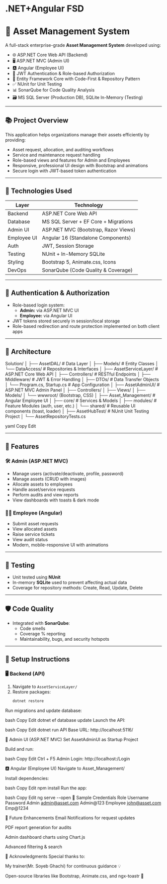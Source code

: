 # .NET+Angular FSD
# 💼 Asset Management System

A full-stack enterprise-grade **Asset Management System** developed using:

- 🌐 ASP.NET Core Web API (Backend)
- 🖥 ASP.NET MVC (Admin UI)
- 🅰️ Angular (Employee UI)
- 🔐 JWT Authentication & Role-based Authorization
- 🧠 Entity Framework Core with Code-First & Repository Pattern
- ✅ NUnit for Unit Testing
- 📊 SonarQube for Code Quality Analysis
- 🗃️ MS SQL Server (Production DB), SQLite In-Memory (Testing)

---

## 📚 Project Overview

This application helps organizations manage their assets efficiently by providing:

- Asset request, allocation, and auditing workflows
- Service and maintenance request handling
- Role-based views and features for Admin and Employees
- Responsive, professional UI design with Bootstrap and animations
- Secure login with JWT-based token authentication

---

## 🧩 Technologies Used

| Layer        | Technology                             |
|--------------|----------------------------------------|
| Backend      | ASP.NET Core Web API                   |
| Database     | MS SQL Server + EF Core + Migrations   |
| Admin UI     | ASP.NET MVC (Bootstrap, Razor Views)   |
| Employee UI  | Angular 16 (Standalone Components)     |
| Auth         | JWT, Session Storage                   |
| Testing      | NUnit + In-Memory SQLite               |
| Styling      | Bootstrap 5, Animate.css, Icons        |
| DevOps       | SonarQube (Code Quality & Coverage)    |

---

## 🔐 Authentication & Authorization

- Role-based login system:
  - **Admin:** via ASP.NET MVC UI
  - **Employee:** via Angular UI
- JWT tokens stored securely in session/local storage
- Role-based redirection and route protection implemented on both client apps

---

## 🧱 Architecture

Solution/
│
├── AssetDAL/ # Data Layer
│ ├── Models/ # Entity Classes
│ └── DataAccess/ # Repositories & Interfaces
│
├── AssetServiceLayer/ # ASP.NET Core Web API
│ ├── Controllers/ # RESTful Endpoints
│ ├── Middleware/ # JWT & Error Handling
│ ├── DTOs/ # Data Transfer Objects
│ └── Program.cs, Startup.cs # App Configuration
│
├── AssetAdminUI/ # ASP.NET MVC Admin Panel
│ ├── Controllers/
│ ├── Views/
│ ├── Models/
│ └── wwwroot/ (Bootstrap, CSS)
│
├── Asset_Management/ # Angular Employee UI
│ ├── core/ # Services & Models
│ ├── modules/ # Feature Modules (auth, user, etc.)
│ └── shared/ # Reusable UI components (toast, loader)
│
├── AssetHubTest/ # NUnit Unit Testing Project
│ └── AssetRepositoryTests.cs

yaml
Copy
Edit

---

## 🌟 Features

### 🛠 Admin (ASP.NET MVC)
- Manage users (activate/deactivate, profile, password)
- Manage assets (CRUD with images)
- Allocate assets to employees
- Handle asset/service requests
- Perform audits and view reports
- View dashboards with toasts & dark mode

### 👨‍💼 Employee (Angular)
- Submit asset requests
- View allocated assets
- Raise service tickets
- View audit status
- Modern, mobile-responsive UI with animations

---

## 🧪 Testing

- Unit tested using **NUnit**
- In-memory **SQLite** used to prevent affecting actual data
- Coverage for repository methods: Create, Read, Update, Delete

---

## 🛡️ Code Quality

- Integrated with **SonarQube**:
  - Code smells
  - Coverage % reporting
  - Maintainability, bugs, and security hotspots

---

## 🔧 Setup Instructions

### 🖥 Backend (API)

1. Navigate to `AssetServiceLayer/`
2. Restore packages:
   ```bash
   dotnet restore
Run migrations and update database:

bash
Copy
Edit
dotnet ef database update
Launch the API:

bash
Copy
Edit
dotnet run
API Base URL: http://localhost:5116/

🎩 Admin UI (ASP.NET MVC)
Set AssetAdminUI as Startup Project

Build and run:

bash
Copy
Edit
Ctrl + F5
Admin Login: http://localhost:<port>/Login

🅰️ Angular (Employee UI)
Navigate to Asset_Management/

Install dependencies:

bash
Copy
Edit
npm install
Run the app:

bash
Copy
Edit
ng serve --open
🔐 Sample Credentials
Role	Username	Password
Admin	admin@asset.com	Admin@123
Employee	john@asset.com	Emp@1234

🎯 Future Enhancements
Email Notifications for request updates

PDF report generation for audits

Admin dashboard charts using Chart.js

Advanced filtering & search

🙌 Acknowledgments
Special thanks to:

My trainer(Mr. Soyeb Ghachi) for continuous guidance 💡

Open-source libraries like Bootstrap, Animate.css, and ngx-toastr 🎉

